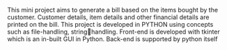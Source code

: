 This mini project aims to generate a bill based on the 
items bought by the customer. Customer details, 
item details and other financial details are printed 
on the bill. This project is developed in PYTHON 
using concepts such as file-handling, stringhandling. Front-end is developed with tkinter which 
is an in-built GUI in Python. Back-end is supported by 
python itself

